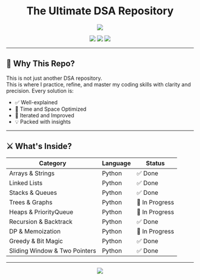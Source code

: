 <h1 align="center">
  The Ultimate DSA Repository
</h1>

<p align="center">
  <img src="https://readme-typing-svg.herokuapp.com/?font=JetBrains+Mono&color=09F7F7&size=22&center=true&vCenter=true&width=750&lines=Master+Data+Structures+and+Algorithms+with+Code+Precision;Crafted+for+Speed+%26+Elegance;Built+by+a+Legend+in+Progress..." />
</p>

<p align="center">
  <img src="https://img.shields.io/badge/Maintained%20by-Stackive-black?style=for-the-badge&logo=github" />
  <img src="https://img.shields.io/github/languages/top/stackive/dsa?color=09f7f7&style=for-the-badge" />
  <img src="https://img.shields.io/github/last-commit/stackive/dsa?style=for-the-badge&color=orange" />
</p>

---

## 🧠 Why This Repo?

This is not just another DSA repository.  
This is where I practice, refine, and master my coding skills with clarity and precision.
Every solution is:

- ✅ Well-explained  
- 🚀 Time and Space Optimized  
- 🔁 Iterated and Improved  
- 💡 Packed with insights  

---

## ⚔️ What's Inside?

| Category              | Language | Status |
|-----------------------|----------|--------|
| Arrays & Strings      | Python   | ✅ Done |
| Linked Lists          | Python   | ✅ Done |
| Stacks & Queues       | Python   | ✅ Done |
| Trees & Graphs        | Python   | 🔄 In Progress |
| Heaps & PriorityQueue | Python   | 🔄 In Progress |
| Recursion & Backtrack | Python   | ✅ Done |
| DP & Memoization      | Python   | 🔄 In Progress |
| Greedy & Bit Magic    | Python   | ✅ Done |
| Sliding Window & Two Pointers | Python   | ✅ Done |

---

<p align="center">
  <img src="https://readme-typing-svg.demolab.com?font=JetBrains+Mono&size=22&pause=1000&color=00F7F7&center=true&vCenter=true&width=600&lines=📬+Hire+Me+:+stackive@gmail.com;⚡+Let's+build+something+legendary+together" />
</p>
